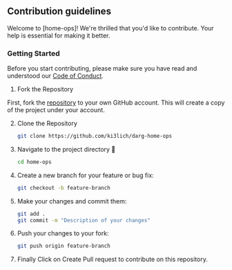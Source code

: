 ## Contribution guidelines

Welcome to [home-ops]! We're thrilled that you'd like to contribute. Your help is essential for making it better.

### Getting Started

Before you start contributing, please make sure you have read and understood our [Code of Conduct](CODE_OF_CONDUCT.md).

1. Fork the Repository

First, fork the [repository](https://github.com/ki3lich/darg-home-ops) to your own GitHub account. This will create a copy of the project under your account.

2. Clone the Repository

    ```sh
    git clone https://github.com/ki3lich/darg-home-ops
    ```

3. Navigate to the project directory 📁

    ```sh
    cd home-ops
    ```

4. Create a new branch for your feature or bug fix:

    ```sh
    git checkout -b feature-branch
    ```

5. Make your changes and commit them:

    ```sh
    git add .
    git commit -m "Description of your changes"
    ```

6. Push your changes to your fork:

    ```sh
    git push origin feature-branch
    ```

7. Finally Click on Create Pull request to contribute on this repository.
